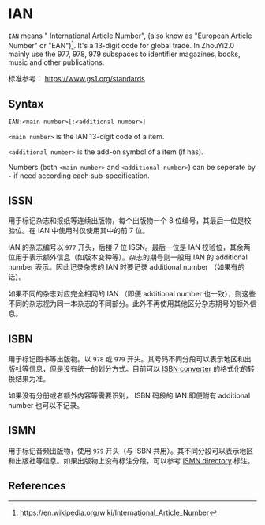 # IAN

`IAN` means " International Article Number", (also know as "European Article Number" or "EAN")[^IAN]. It's a 13-digit code for global trade. In  ZhouYi2.0 mainly use the 977, 978, 979 subspaces to identifier magazines, books, music and other publications.

标准参考： <https://www.gs1.org/standards>

## Syntax

```text
IAN:<main number>[:<additional number>]
```

`<main number>` is the IAN 13-digit code of a item.

`<additional number>` is the add-on symbol of a item (if has).

Numbers (both `<main number>` and `<additional number>`) can be seperate by `-` if need according each sub-specification.

## ISSN

用于标记杂志和报纸等连续出版物，每个出版物一个 8 位编号，其最后一位是校验位。在 IAN 中使用时仅使用其中的前 7 位。

IAN 的杂志编号以 `977` 开头，后接 7 位 ISSN。最后一位是 IAN 校验位，其余两位用于表示额外信息（如版本变种等）。杂志的期号则一般用 IAN 的 additional number 表示。因此记录杂志的 IAN 时要记录 additional number （如果有的话）。

如果不同的杂志对应完全相同的 IAN （即便 additional number 也一致），则这些不同的杂志视为同一本杂志的不同部分。此外不再使用其他区分杂志期号的额外信息。

## ISBN

用于标记图书等出版物。以 `978` 或 `979` 开头。其号码不同分段可以表示地区和出版社等信息，但是没有统一的划分方式。目前可以 [ISBN converter](https://www.isbn.org/ISBN_converter) 的格式化的转换结果为准。

如果没有分册或者额外内容等需要识别， ISBN 码段的 IAN 即便附有 additional number 也可以不记录。

## ISMN

用于标记音频出版物，使用 `979` 开头（与 ISBN 共用）。其不同分段可以表示地区和出版社等信息。如果出版物上没有标注分段，可以参考 [ISMN directory](https://www.ismn-international.org/directory) 标注。

## References

[^IAN]: <https://en.wikipedia.org/wiki/International_Article_Number>
